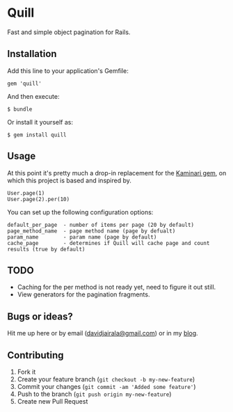 # Quill

Fast and simple object pagination for Rails.

## Installation

Add this line to your application's Gemfile:

    gem 'quill'

And then execute:

    $ bundle

Or install it yourself as:

    $ gem install quill

## Usage

At this point it's pretty much a drop-in replacement for the [Kaminari gem](https://github.com/amatsuda/kaminari), on which this project is based and inspired by.

    User.page(1)
    User.page(2).per(10)

You can set up the following configuration options:

    default_per_page  - number of items per page (20 by default)
    page_method_name  - page method name (page by defualt)
    param_name        - param name (page by default)
    cache_page        - determines if Quill will cache page and count results (true by default)

## TODO

* Caching for the per method is not ready yet, need to figure it out still.
* View generators for the pagination fragments.

## Bugs or ideas?

Hit me up here or by email ([davidjairala@gmail.com](davidjairala@gmail.com)) or in my [blog](http://davemode.com/).

## Contributing

1. Fork it
2. Create your feature branch (`git checkout -b my-new-feature`)
3. Commit your changes (`git commit -am 'Added some feature'`)
4. Push to the branch (`git push origin my-new-feature`)
5. Create new Pull Request

